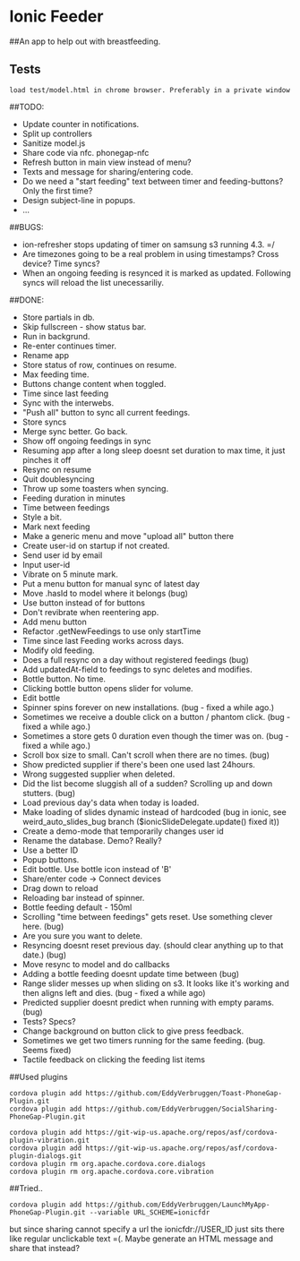 Ionic Feeder
=====================

##An app to help out with breastfeeding.

## Tests

    load test/model.html in chrome browser. Preferably in a private window


##TODO:

* Update counter in notifications.
* Split up controllers
* Sanitize model.js
* Share code via nfc. phonegap-nfc
* Refresh button in main view instead of menu?
* Texts and message for sharing/entering code. 
* Do we need a "start feeding" text between timer and feeding-buttons? Only the first time?
* Design subject-line in popups.
* ...

##BUGS:
* ion-refresher stops updating of timer on samsung s3 running 4.3. =/
* Are timezones going to be a real problem in using timestamps? Cross device? Time syncs?
* When an ongoing feeding is resynced it is marked as updated. Following syncs will reload the list unecessariliy. 

##DONE:
* Store partials in db.
* Skip fullscreen - show status bar.
* Run in backgrund.
* Re-enter continues timer.
* Rename app
* Store status of row, continues on resume.
* Max feeding time.
* Buttons change content when toggled.
* Time since last feeding
* Sync with the interwebs.
* "Push all" button to sync all current feedings.
* Store syncs
* Merge sync better. Go back. 
* Show off ongoing feedings in sync
* Resuming app after a long sleep doesnt set duration to max time, it just pinches it off
* Resync on resume
* Quit doublesyncing
* Throw up some toasters when syncing.
* Feeding duration in minutes
* Time between feedings
* Style a bit.
* Mark next feeding
* Make a generic menu and move "upload all" button there
* Create user-id on startup if not created.
* Send user id by email
* Input user-id
* Vibrate on 5 minute mark.
* Put a menu button for manual sync of latest day
* Move .hasId to model where it belongs (bug)
* Use button instead of <a> for buttons
* Don't revibrate when reentering app.
* Add menu button
* Refactor .getNewFeedings to use only startTime
* Time since last Feeding works across days.
* Modify old feeding.
* Does a full resync on a day without registered feedings (bug)
* Add updatedAt-field to feedings to sync deletes and modifies.
* Bottle button. No time.
* Clicking bottle button opens slider for volume.
* Edit bottle
* Spinner spins forever on new installations. (bug - fixed a while ago.)
* Sometimes we receive a double click on a button / phantom click. (bug - fixed a while ago.)
* Sometimes a store gets 0 duration even though the timer was on. (bug - fixed a while ago.)
* Scroll box size to small. Can't scroll when there are no times. (bug)
* Show predicted supplier if there's been one used last 24hours.
* Wrong suggested supplier when deleted.
* Did the list become sluggish all of a sudden? Scrolling up and down stutters. (bug)
* Load previous day's data when today is loaded.
* Make loading of slides dynamic instead of hardcoded (bug in ionic, see weird_auto_slides_bug branch ($ionicSlideDelegate.update() fixed it))
* Create a demo-mode that temporarily changes user id
* Rename the database. Demo? Really?
* Use a better ID
* Popup buttons.
* Edit bottle. Use bottle icon instead of 'B'
* Share/enter code -> Connect devices
* Drag down to reload
* Reloading bar instead of spinner.
* Bottle feeding default - 150ml
* Scrolling "time between feedings" gets reset. Use something clever here. (bug)
* Are you sure you want to delete.
* Resyncing doesnt reset previous day. (should clear anything up to that date.) (bug)
* Move resync to model and do callbacks
* Adding a bottle feeding doesnt update time between (bug)
* Range slider messes up when sliding on s3. It looks like it's working and then aligns left and dies. (bug - fixed a while ago)
* Predicted supplier doesnt predict when running with empty params. (bug)
* Tests? Specs?
* Change background on button click to give press feedback.
* Sometimes we get two timers running for the same feeding. (bug. Seems fixed)
* Tactile feedback on clicking the feeding list items


##Used plugins

    cordova plugin add https://github.com/EddyVerbruggen/Toast-PhoneGap-Plugin.git
    cordova plugin add https://github.com/EddyVerbruggen/SocialSharing-PhoneGap-Plugin.git

    cordova plugin add https://git-wip-us.apache.org/repos/asf/cordova-plugin-vibration.git
    cordova plugin add https://git-wip-us.apache.org/repos/asf/cordova-plugin-dialogs.git
    cordova plugin rm org.apache.cordova.core.dialogs
    cordova plugin rm org.apache.cordova.core.vibration

##Tried..

    cordova plugin add https://github.com/EddyVerbruggen/LaunchMyApp-PhoneGap-Plugin.git --variable URL_SCHEME=ionicfdr  

but since sharing cannot specify a url the ionicfdr://USER_ID just sits there like regular unclickable text =(. Maybe generate an HTML message and share that instead?
